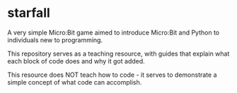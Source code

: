 # starfall
A very simple Micro:Bit game aimed to introduce Micro:Bit and Python to individuals new to programming. 

This repository serves as a teaching resource, with guides that explain what each block of code does and why it got added.

This resource does NOT teach how to code - it serves to demonstrate a simple concept of what code can accomplish.


